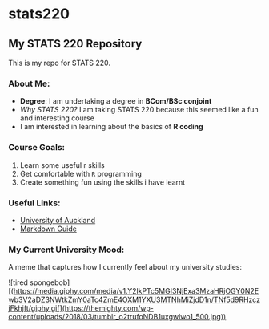 # stats220
## My STATS 220 Repository

This is my repo for STATS 220.

### About Me:
- **Degree**: I am undertaking a degree in **BCom/BSc conjoint**
- *Why STATS 220?* I am taking STATS 220 because this seemed like a fun and interesting course
- I am interested in learning about the basics of **R coding**

### Course Goals:
1. Learn some useful r skills  
2. Get comfortable with `R` programming  
3. Create something fun using the skills i have learnt

### Useful Links:
- [University of Auckland](https://www.auckland.ac.nz/)
- [Markdown Guide](https://www.markdownguide.org/)

### My Current University Mood:
A meme that captures how I currently feel about my university studies:

![tired spongebob][(https://media.giphy.com/media/v1.Y2lkPTc5MGI3NjExa3MzaHRjOGY0N2Ewb3V2aDZ3NWtkZmY0aTc4ZmE4OXM1YXU3MTNhMiZjdD1n/TNf5d9RHzczjFkhjft/giphy.gif](https://themighty.com/wp-content/uploads/2018/03/tumblr_o2trufoNDB1uxgwlwo1_500.jpg))
